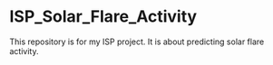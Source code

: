 # ISP_Solar_Flare_Activity
This repository is for my ISP project.  It is about predicting solar flare activity.
